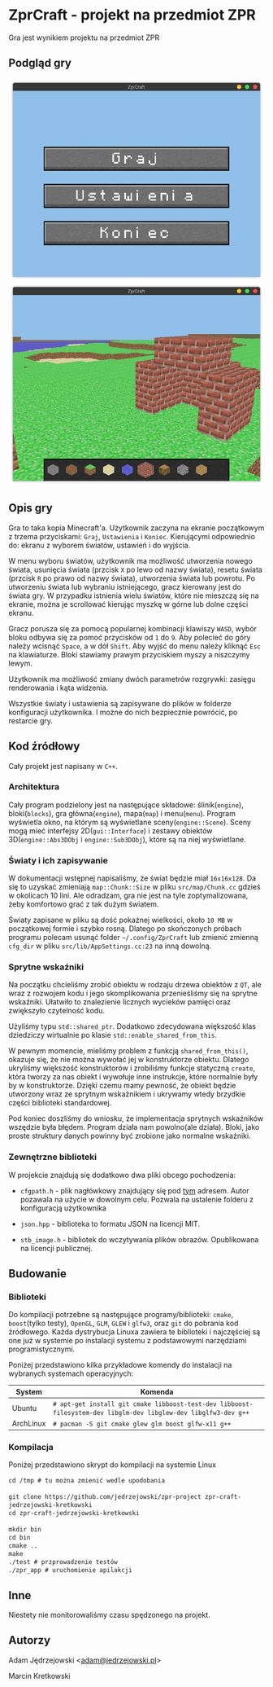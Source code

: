 # ZprCraft - projekt na przedmiot ZPR

Gra jest wynikiem projektu na przedmiot ZPR

## Podgląd gry

![](./res/preview1.png)
![](./res/preview2.png)

## Opis gry

Gra to taka kopia Minecraft'a.
Użytkownik zaczyna na ekranie początkowym z trzema przyciskami: `Graj`, `Ustawienia` i `Koniec`.
Kierującymi odpowiednio do: ekranu z wyborem światów, ustawień i do wyjścia.

W menu wyboru światów, użytkownik ma możliwość utworzenia nowego świata, usunięcia świata (przcisk `X` po lewo od nazwy świata), resetu świata (przcisk `R` po prawo od nazwy świata), utworzenia świata lub powrotu.
Po utworzeniu świata lub wybraniu istniejącego, gracz kierowany jest do świata gry.
W przypadku istnienia wielu światów, które nie mieszczą się na ekranie, można je scrollować kierując myszkę w górne lub dolne części ekranu.

Gracz porusza się za pomocą popularnej kombinacji klawiszy `WASD`, wybór bloku odbywa się za pomoć przycisków od `1` do `9`.
Aby polecieć do góry należy wcisnąć `Space`, a w dół `Shift`.
Aby wyjść do menu należy kliknąć `Esc` na klawiaturze.
Bloki stawiamy prawym przyciskiem myszy a niszczymy lewym.

Użytkownik ma możliwość zmiany dwóch parametrów rozgrywki: zasięgu renderowania i kąta widzenia.

Wszystkie światy i ustawienia są zapisywane do plików w folderze konfiguracji użytkownika.
I możne do nich bezpiecznie powrócić, po restarcie gry.

## Kod źródłowy

Cały projekt jest napisany w `C++`.

### Architektura

Cały program podzielony jest na następujące składowe: ślinik(`engine`), bloki(`blocks`), gra główna(`engine`), mapa(`map`) i menu(`menu`).
Program wyświetla okno, na którym są wyświetlane sceny(`engine::Scene`). Sceny mogą mieć interfejsy 2D(`gui::Interface`) i zestawy obiektów 3D(`engine::Abs3DObj` i `engine::Sub3DObj`), które są na niej wyświetlane.

### Światy i ich zapisywanie

W dokumentacji wstępnej napisaliśmy, że świat będzie miał `16x16x128`.
Da się to uzyskać zmieniają `map::Chunk::Size` w pliku `src/map/Chunk.cc` gdzieś w okolicach 10 lini.
Ale odradzam, gra nie jest na tyle zoptymalizowana, żeby komfortowo grać z tak dużym światem.

Światy zapisane w pliku są dość pokaźnej wielkości, około `10 MB` w początkowej formie i szybko rosną.
Dlatego po skończonych próbach programu polecam usunąć folder `~/.config/ZprCraft` lub zmienić zmienną `cfg_dir` w pliku `src/lib/AppSettings.cc:23` na inną dowolną.

### Sprytne wskaźniki

Na początku chcieliśmy zrobić obiektu w rodzaju drzewa obiektów z `QT`, ale wraz z rozwojem kodu i jego skomplikowania przenieśliśmy się na sprytne wskaźniki.
Ułatwiło to znalezienie licznych wycieków pamięci oraz zwiększyło czytelność kodu.
 
Użyliśmy typu `std::shared_ptr`.
Dodatkowo zdecydowana większość klas dziedziczy wirtualnie po klasie `std::enable_shared_from_this`.

W pewnym momencie, mieliśmy problem z funkcją `shared_from_this()`, okazuje się, że nie można wywołać jej w konstruktorze obiektu.
Dlatego ukryliśmy większość konstruktorów i zrobiliśmy funkcje statyczną `create`, która tworzy za nas obiekt i wywołuje inne instrukcje, które normalnie były by w konstruktorze.
Dzięki czemu mamy pewność, że obiekt będzie utworzony wraz ze sprytnym wskaźnikiem i ukrywamy wtedy brzydkie części biblioteki standardowej.

Pod koniec doszliśmy do wniosku, że implementacja sprytnych wskaźników wszędzie była błędem.
Program działa nam powolno(ale działa).
Bloki, jako proste struktury danych powinny być zrobione jako normalne wskaźniki.

### Zewnętrzne biblioteki

W projekcie znajdują się dodatkowo dwa pliki obcego pochodzenia:

 - `cfgpath.h` - plik nagłówkowy znajdujący się pod [tym](https://github.com/bogdanadnan/ariominer/blob/master/common/cfgpath.h) adresem.
   Autor pozawala na użycie w dowolnym celu.
   Pozwala na ustalenie folderu z konfiguracją użytkownika
    
 - `json.hpp` - biblioteka to formatu JSON na licencji MIT.
 
 - `stb_image.h` - bibliotek do wczytywania plików obrazów.
   Opublikowana na licencji publicznej.

## Budowanie

### Biblioteki

Do kompilacji potrzebne są następujące programy/biblioteki: `cmake`, `boost`(tylko testy), `OpenGL`, `GLM`, `GLEW` i `glfw3`, oraz `git` do pobrania kod źródłowego.
Każda dystrybucja Linuxa zawiera te biblioteki i najczęściej są one już w systemie po instalacji systemu z podstawowymi narzędziami programistycznymi.

Poniżej przedstawiono kilka przykładowe komendy do instalacji na wybranych systemach operacyjnych:

| System | Komenda |
| ------ | ------- |
| Ubuntu | `# apt-get install git cmake libboost-test-dev libboost-filesystem-dev libglm-dev libglew-dev libglfw3-dev g++` |
| ArchLinux | `# pacman -S git cmake glew glm boost glfw-x11 g++` |

### Kompilacja

Poniżej przedstawiono skrypt do kompilacji na systemie Linux

```
cd /tmp # tu można zmienić wedle upodobania

git clone https://github.com/jedrzejowski/zpr-project zpr-craft-jedrzejowski-kretkowski
cd zpr-craft-jedrzejowski-kretkowski

mkdir bin
cd bin
cmake ..
make
./test # przprowadzenie testów
./zpr_app # uruchomienie apilakcji

```

## Inne

Niestety nie monitorowaliśmy czasu spędzonego na projekt.

## Autorzy

Adam Jędrzejowski <[adam@jedrzejowski.pl](mailto:adam@jedrzejowski.pl)>

Marcin Kretkowski
